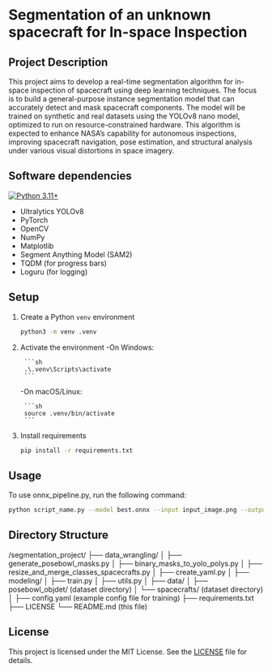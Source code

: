 
# Segmentation of an unknown spacecraft for In-space Inspection

## Project Description
This project aims to develop a real-time segmentation algorithm for in-space inspection of spacecraft using deep learning techniques. The focus is to build a general-purpose instance segmentation model that can accurately detect and mask spacecraft components. The model will be trained on synthetic and real datasets using the YOLOv8 nano model, optimized to run on resource-constrained hardware. This algorithm is expected to enhance NASA’s capability for autonomous inspections, improving spacecraft navigation, pose estimation, and structural analysis under various visual distortions in space imagery.


## Software dependencies
[![Python 3.11+](https://img.shields.io/badge/python-3.11-blue.svg)](https://www.python.org/downloads/release/python-311/)
- Ultralytics YOLOv8
- PyTorch
- OpenCV
- NumPy
- Matplotlib
- Segment Anything Model (SAM2)
- TQDM (for progress bars)
- Loguru (for logging)

## Setup

1. Create a Python `venv` environment

    ```sh
    python3 -m venv .venv
    ```

2. Activate the environment
   -On Windows:
   
        ```sh
        .\.venv\Scripts\activate
        ```
    -On macOS/Linux:
   
        ```sh
        source .venv/bin/activate
        ```

4. Install requirements

    ```sh
    pip install -r requirements.txt
    ```

## Usage
To use onnx_pipeline.py, run the following command:

```sh
python script_name.py --model best.onnx --input input_image.png --output output_segmented_image.jpg

```

## Directory Structure

/segmentation_project/
├── data_wrangling/
│   ├── generate_posebowl_masks.py
│   ├── binary_masks_to_yolo_polys.py
│   ├── resize_and_merge_classes_spacecrafts.py
│   ├── create_yaml.py
│
├── modeling/
│   ├── train.py
│   ├── utils.py
│
├── data/
│   ├── posebowl_objdet/ (dataset directory)
│   └── spacecrafts/ (dataset directory)
│
├── config.yaml (example config file for training)
├── requirements.txt
├── LICENSE
└── README.md (this file)

## License

This project is licensed under the MIT License. See the [LICENSE](../LICENSE) file for details.





